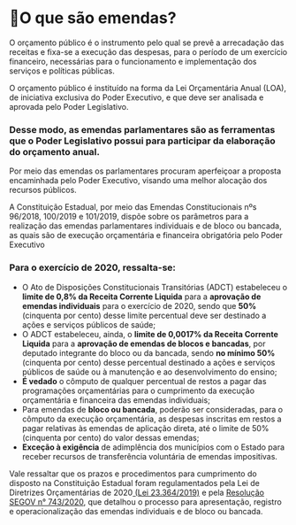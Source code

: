 # 🤔O que são emendas?

O orçamento público é o instrumento pelo qual se prevê a arrecadação das receitas e fixa-se a execução das despesas, para o período de um exercício financeiro, necessárias para o funcionamento e implementação dos serviços e políticas públicas.

O orçamento público é instituído na forma da Lei Orçamentária Anual \(LOA\), de iniciativa exclusiva do Poder Executivo, e que deve ser analisada e aprovada pelo Poder Legislativo.

### Desse modo, as **emendas parlamentares** são as ferramentas que o Poder Legislativo possui para participar da elaboração do orçamento anual.

Por meio das emendas os parlamentares procuram aperfeiçoar a proposta encaminhada pelo Poder Executivo, visando uma melhor alocação dos recursos públicos.

A Constituição Estadual, por meio das Emendas Constitucionais nºs 96/2018, 100/2019 e 101/2019, dispõe sobre os parâmetros para a realização das emendas parlamentares individuais e de bloco ou bancada, as quais são de execução orçamentária e financeira obrigatória pelo Poder Executivo

### Para o exercício de 2020, ressalta-se:

*  O Ato de Disposições Constitucionais Transitórias \(ADCT\) estabeleceu o **limite de 0,8% da Receita Corrente Liquida** para a **aprovação de emendas individuais** para o exercício de 2020, sendo que **50%** \(cinquenta por cento\) desse limite percentual deve ser destinado a ações e serviços públicos de saúde;
* O ADCT estabeleceu, ainda, o **limite de 0,0017% da Receita Corrente Liquida** para a **aprovação de emendas de blocos e bancadas**, por deputado integrante do bloco ou da bancada, sendo **no mínimo 50%** \(cinquenta por cento\) desse percentual destinado a ações e serviços públicos de saúde ou à manutenção e ao desenvolvimento do ensino;
* **É vedado** o cômputo de qualquer percentual de restos a pagar das programações orçamentárias para o cumprimento da execução orçamentária e financeira das emendas individuais;
* Para emendas de **bloco ou bancada**, poderão ser consideradas, para o cômputo da execução orçamentária, as despesas inscritas em restos a pagar relativas às emendas de aplicação direta, até o limite de 50% \(cinquenta por cento\) do valor dessas emendas;
* **Exceção à exigência** de adimplência dos municípios com o Estado para receber recursos de transferência voluntária de emendas impositivas.

  
Vale ressaltar que  os prazos e procedimentos para cumprimento do disposto na Constituição Estadual foram regulamentados pela Lei de Diretrizes Orçamentárias de 2020[ \(Lei 23.364/2019\)](https://www.almg.gov.br/consulte/legislacao/completa/completa.html?ano=2019&num=23364&tipo=LEI%20) e pela [Resolução SEGOV n° 743/2020](http://www.sigconsaida.mg.gov.br/wp-content/uploads/arquivos/resolucoes/resolucao_segov_743_2020.pdf), que detalhou o processo para apresentação, registro e operacionalização das emendas individuais e de bloco ou bancada.

